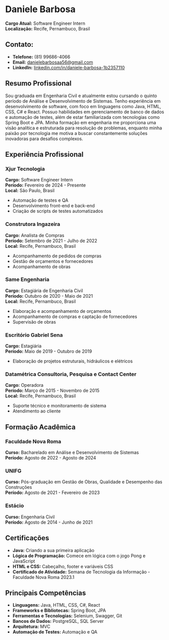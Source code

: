 # Daniele Barbosa

**Cargo Atual:** Software Engineer Intern  
**Localização:** Recife, Pernambuco, Brasil  

## Contato:
- **Telefone:** (81) 99686-4066  
- **Email:** [danielebarbosaa56@gmail.com](mailto:danielebarbosaa56@gmail.com)  
- **LinkedIn:** [linkedin.com/in/daniele-barbosa-1b2357110](https://www.linkedin.com/in/daniele-barbosa-1b2357110)  

## Resumo Profissional
Sou graduada em Engenharia Civil e atualmente estou cursando o quinto período de Análise e Desenvolvimento de Sistemas. Tenho experiência em desenvolvimento de software, com foco em linguagens como Java, HTML, CSS, C# e React. Possuo habilidades em gerenciamento de banco de dados e automação de testes, além de estar familiarizada com tecnologias como Spring Boot e JPA. Minha formação em engenharia me proporciona uma visão analítica e estruturada para resolução de problemas, enquanto minha paixão por tecnologia me motiva a buscar constantemente soluções inovadoras para desafios complexos.

## Experiência Profissional

### Xjur Tecnologia  
**Cargo:** Software Engineer Intern  
**Período:** Fevereiro de 2024 - Presente  
**Local:** São Paulo, Brasil  

- Automação de testes e QA  
- Desenvolvimento front-end e back-end  
- Criação de scripts de testes automatizados  

### Construtora Ingazeira  
**Cargo:** Analista de Compras  
**Período:** Setembro de 2021 - Julho de 2022  
**Local:** Recife, Pernambuco, Brasil  

- Acompanhamento de pedidos de compras  
- Gestão de orçamentos e fornecedores  
- Acompanhamento de obras  

### Same Engenharia  
**Cargo:** Estagiária de Engenharia Civil  
**Período:** Outubro de 2020 - Maio de 2021  
**Local:** Recife, Pernambuco, Brasil  

- Elaboração e acompanhamento de orçamentos  
- Acompanhamento de compras e captação de fornecedores  
- Supervisão de obras  

### Escritório Gabriel Sena  
**Cargo:** Estagiária  
**Período:** Maio de 2019 - Outubro de 2019  

- Elaboração de projetos estruturais, hidráulicos e elétricos  

### Datamétrica Consultoria, Pesquisa e Contact Center  
**Cargo:** Operadora  
**Período:** Março de 2015 - Novembro de 2015  
**Local:** Recife, Pernambuco, Brasil  

- Suporte técnico e monitoramento de sistema  
- Atendimento ao cliente  

## Formação Acadêmica

### Faculdade Nova Roma  
**Curso:** Bacharelado em Análise e Desenvolvimento de Sistemas  
**Período:** Agosto de 2022 - Agosto de 2024  

### UNIFG  
**Curso:** Pós-graduação em Gestão de Obras, Qualidade e Desempenho das Construções  
**Período:** Agosto de 2021 - Fevereiro de 2023  

### Estácio  
**Curso:** Engenharia Civil  
**Período:** Agosto de 2014 - Junho de 2021  

## Certificações

- **Java:** Criando a sua primeira aplicação  
- **Lógica de Programação:** Comece em lógica com o jogo Pong e JavaScript  
- **HTML e CSS:** Cabeçalho, footer e variáveis CSS  
- **Certificado de Atividade:** Semana de Tecnologia da Informação - Faculdade Nova Roma 2023.1  

## Principais Competências

- **Linguagens:** Java, HTML, CSS, C#, React  
- **Frameworks e Bibliotecas:** Spring Boot, JPA  
- **Ferramentas e Tecnologias:** Selenium, Swagger, Git  
- **Bancos de Dados:** PostgreSQL, SQL Server  
- **Arquitetura:** MVC  
- **Automação de Testes:** Automação e QA  
